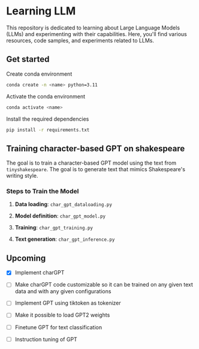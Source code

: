 # Learning LLM

This repository is dedicated to learning about Large Language Models (LLMs) and experimenting with their capabilities. Here, you'll find various resources, code samples, and experiments related to LLMs.


## Get started

Create conda environment

```bash
conda create -n <name> python=3.11
```

Activate the conda environment

```bash
conda activate <name>
```

Install the required dependencies

```bash
pip install -r requirements.txt
```

## Training character-based GPT on shakespeare

The goal is to train a character-based GPT model using the text from `tinyshakespeare`. The goal is to generate text that mimics Shakespeare's writing style.

### Steps to Train the Model

1. **Data loading**: `char_gpt_dataloading.py`

2. **Model definition**: `char_gpt_model.py`

3. **Training**: `char_gpt_training.py`

4. **Text generation**: `char_gpt_inference.py`

## Upcoming

- [x] Implement charGPT 
- [ ] Make charGPT code customizable so it can be trained on any given text data and with any given configurations
- [ ] Implement GPT using tiktoken as tokenizer
- [ ] Make it possible to load GPT2 weights
- [ ] Finetune GPT for text classification
- [ ] Instruction tuning of GPT


